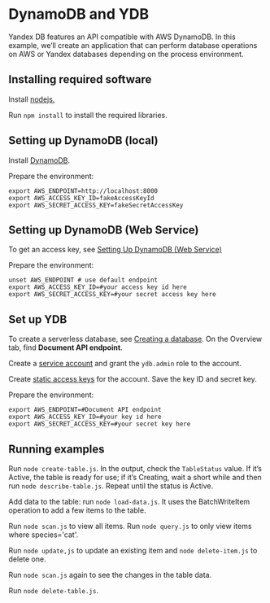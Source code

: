# DynamoDB and YDB

Yandex DB features an API compatible with AWS DynamoDB. In this example, we’ll create an application that can perform database operations on AWS or Yandex databases depending on the process environment.

## Installing required software

Install [nodejs.](https://nodejs.org/)

Run `npm install` to install the required libraries.

## Setting up DynamoDB (local)

Install [DynamoDB](https://docs.aws.amazon.com/amazondynamodb/latest/developerguide/DynamoDBLocal.html).

Prepare the environment:
```shell
export AWS_ENDPOINT=http://localhost:8000
export AWS_ACCESS_KEY_ID=fakeAccessKeyId
export AWS_SECRET_ACCESS_KEY=fakeSecretAccessKey
```

## Setting up DynamoDB (Web Service)

To get an access key, see [ Setting Up DynamoDB (Web Service)](https://docs.aws.amazon.com/amazondynamodb/latest/developerguide/SettingUp.DynamoWebService.html)

Prepare the environment:
```shell
unset AWS_ENDPOINT # use default endpoint
export AWS_ACCESS_KEY_ID=#your access key id here
export AWS_SECRET_ACCESS_KEY=#your secret access key here
```

## Set up YDB

To create a serverless database, see [Creating a database](https://cloud.yandex.com/docs/ydb/quickstart/create-db). On the Overview tab, find **Document API endpoint**.

Create a [service account](https://cloud.yandex.com/docs/iam/operations/sa/create) and grant the `ydb.admin` role to the account.

Create [static access keys](https://cloud.yandex.com/docs/iam/operations/sa/create-access-key) for the account. Save the key ID and secret key.

Prepare the environment:
```shell
export AWS_ENDPOINT=#Document API endpoint
export AWS_ACCESS_KEY_ID=#your key id here
export AWS_SECRET_ACCESS_KEY=#your secret key here
```

## Running examples

Run `node create-table.js`. In the output, check the `TableStatus` value. 
If it’s Active, the table is ready for use; if it’s Creating, wait a short while and then run `node describe-table.js`. Repeat until the status is Active.

Add data to the table: run `node load-data.js`. It uses the BatchWriteItem operation to add a few items to the table.

Run `node scan.js` to view all items.
Run `node query.js` to only view items where species='cat'.

Run `node update,js` to update an existing item and `node delete-item.js` to delete one.

Run `node scan.js` again to see the changes in the table data.

Run `node delete-table.js`.
